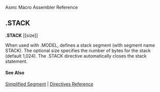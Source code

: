 Asmc Macro Assembler Reference

## .STACK

**.STACK** [[size]]

When used with .MODEL, defines a stack segment (with segment name STACK). The optional size specifies the number of bytes for the stack (default 1,024). The .STACK directive automatically closes the stack statement.

#### See Also

[Simplified Segment](simplified-segment.md) | [Directives Reference](readme.md)
